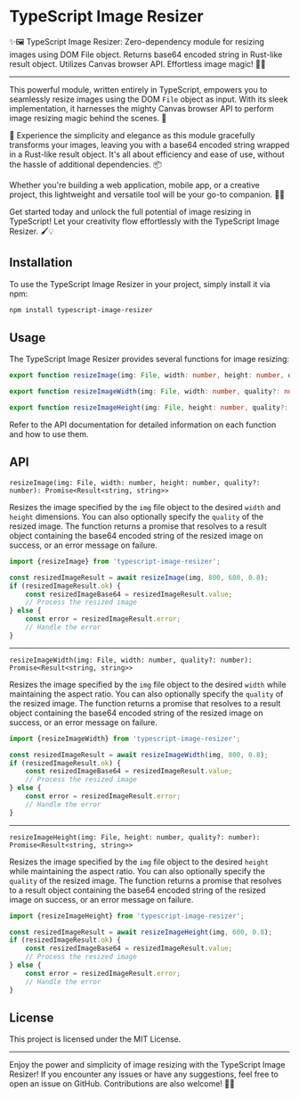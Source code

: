 # TypeScript Image Resizer

✨🖼️ TypeScript Image Resizer: Zero-dependency module for resizing images using DOM File object. Returns base64 encoded
string in Rust-like result object. Utilizes Canvas browser API. Effortless image magic! 🌟🎉

---

This powerful module, written entirely in TypeScript, empowers you to seamlessly resize images using the DOM `File`
object as input. With its sleek implementation, it harnesses the mighty Canvas browser API to perform image resizing
magic
behind the scenes. 🌟

🎁 Experience the simplicity and elegance as this module gracefully transforms your images, leaving you with a base64
encoded string wrapped in a Rust-like result object. It's all about efficiency and ease of use, without the hassle of
additional dependencies. 📦

Whether you're building a web application, mobile app, or a creative project, this lightweight and versatile tool will
be your go-to companion. 🎨💪

Get started today and unlock the full potential of image resizing in TypeScript! Let your creativity flow effortlessly
with the TypeScript Image Resizer. 🖌️💡

## Installation

To use the TypeScript Image Resizer in your project, simply install it via npm:

```bash
npm install typescript-image-resizer
```

## Usage

The TypeScript Image Resizer provides several functions for image resizing:

```ts
export function resizeImage(img: File, width: number, height: number, quality?: number): Promise<Result<string, string>>
```

```ts
export function resizeImageWidth(img: File, width: number, quality?: number): Promise<Result<string, string>>
```

```ts
export function resizeImageHeight(img: File, height: number, quality?: number): Promise<Result<string, string>>
```

Refer to the API documentation for detailed information on each function and how to use them.

## API

`resizeImage(img: File, width: number, height: number, quality?: number): Promise<Result<string, string>>`

Resizes the image specified by the `img` file object to the desired `width` and `height` dimensions. You can also
optionally specify the `quality` of the resized image. The function returns a promise that resolves to a result object
containing the base64 encoded string of the resized image on success, or an error message on failure.

```ts
import {resizeImage} from 'typescript-image-resizer';

const resizedImageResult = await resizeImage(img, 800, 600, 0.8);
if (resizedImageResult.ok) {
    const resizedImageBase64 = resizedImageResult.value;
    // Process the resized image
} else {
    const error = resizedImageResult.error;
    // Handle the error
}
```

---

`resizeImageWidth(img: File, width: number, quality?: number): Promise<Result<string, string>>`

Resizes the image specified by the `img` file object to the desired `width` while maintaining the aspect ratio. You can
also optionally specify the `quality` of the resized image. The function returns a promise that resolves to a result
object containing the base64 encoded string of the resized image on success, or an error message on failure.

```ts
import {resizeImageWidth} from 'typescript-image-resizer';

const resizedImageResult = await resizeImageWidth(img, 800, 0.8);
if (resizedImageResult.ok) {
    const resizedImageBase64 = resizedImageResult.value;
    // Process the resized image
} else {
    const error = resizedImageResult.error;
    // Handle the error
}
```

---

`resizeImageHeight(img: File, height: number, quality?: number): Promise<Result<string, string>>`

Resizes the image specified by the `img` file object to the desired `height` while maintaining the aspect ratio. You can
also optionally specify the `quality` of the resized image. The function returns a promise that resolves to a result
object containing the base64 encoded string of the resized image on success, or an error message on failure.

```ts
import {resizeImageHeight} from 'typescript-image-resizer';

const resizedImageResult = await resizeImageHeight(img, 600, 0.8);
if (resizedImageResult.ok) {
    const resizedImageBase64 = resizedImageResult.value;
    // Process the resized image
} else {
    const error = resizedImageResult.error;
    // Handle the error
}
```

## License

This project is licensed under the MIT License.

----

Enjoy the power and simplicity of image resizing with the TypeScript Image Resizer! If you encounter any issues or have
any suggestions, feel free to open an issue on GitHub. Contributions are also welcome! 🎉🤝
